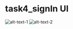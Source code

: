 # task4_signIn UI


![alt-text-1](https://user-images.githubusercontent.com/61213263/142739862-4aeceb28-f358-4e43-af7f-e63174d2125b.jpg) ![alt-text-2](https://user-images.githubusercontent.com/61213263/142740204-55a6b7f1-f3fe-4921-a4bb-080a9a4c5099.jpg)

